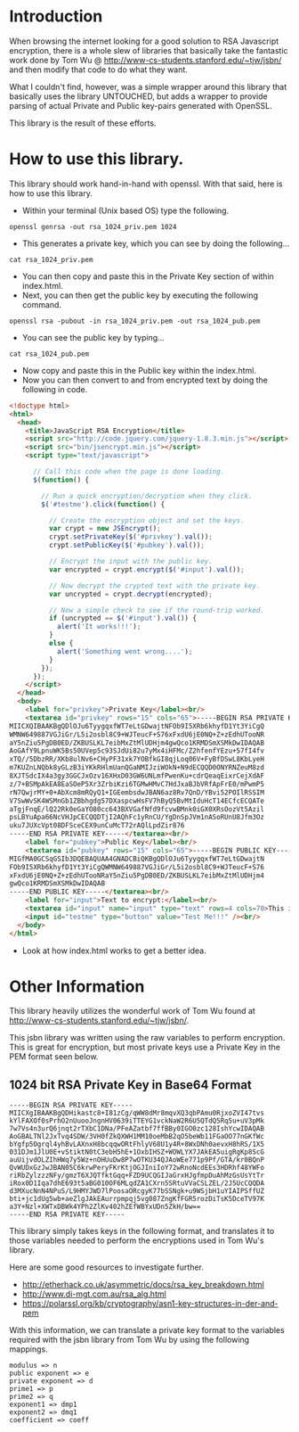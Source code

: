 Introduction
======================
When browsing the internet looking for a good solution to RSA Javascript
encryption, there is a whole slew of libraries that basically take the fantastic
work done by Tom Wu @ http://www-cs-students.stanford.edu/~tjw/jsbn/ and then
modify that code to do what they want.

What I couldn't find, however, was a simple wrapper around this library that
basically uses the library UNTOUCHED, but adds a wrapper to provide parsing of
actual Private and Public key-pairs generated with OpenSSL.

This library is the result of these efforts.

How to use this library.
=======================
This library should work hand-in-hand with openssl.  With that said, here is how to use this library.

 - Within your terminal (Unix based OS) type the following.

```
openssl genrsa -out rsa_1024_priv.pem 1024
```

 - This generates a private key, which you can see by doing the following...

```
cat rsa_1024_priv.pem
```

 - You can then copy and paste this in the Private Key section of within index.html.
 - Next, you can then get the public key by executing the following command.

```
openssl rsa -pubout -in rsa_1024_priv.pem -out rsa_1024_pub.pem
```

 - You can see the public key by typing...

```
cat rsa_1024_pub.pem
```

 - Now copy and paste this in the Public key within the index.html.
 - Now you can then convert to and from encrypted text by doing the following in code.


```html
<!doctype html>
<html>
  <head>
    <title>JavaScript RSA Encryption</title>
    <script src="http://code.jquery.com/jquery-1.8.3.min.js"></script>
    <script src="bin/jsencrypt.min.js"></script>
    <script type="text/javascript">

      // Call this code when the page is done loading.
      $(function() {

        // Run a quick encryption/decryption when they click.
        $('#testme').click(function() {

          // Create the encryption object and set the keys.
          var crypt = new JSEncrypt();
          crypt.setPrivateKey($('#privkey').val());
          crypt.setPublicKey($('#pubkey').val());

          // Encrypt the input with the public key.
          var encrypted = crypt.encrypt($('#input').val());

          // Now decrypt the crypted text with the private key.
          var uncrypted = crypt.decrypt(encrypted);

          // Now a simple check to see if the round-trip worked.
          if (uncrypted == $('#input').val()) {
            alert('It works!!!');
          }
          else {
            alert('Something went wrong....');
          }
        });
      });
    </script>
  </head>
  <body>
    <label for="privkey">Private Key</label><br/>
    <textarea id="privkey" rows="15" cols="65">-----BEGIN RSA PRIVATE KEY-----
MIICXQIBAAKBgQDlOJu6TyygqxfWT7eLtGDwajtNFOb9I5XRb6khyfD1Yt3YiCgQ
WMNW649887VGJiGr/L5i2osbl8C9+WJTeucF+S76xFxdU6jE0NQ+Z+zEdhUTooNR
aY5nZiu5PgDB0ED/ZKBUSLKL7eibMxZtMlUDHjm4gwQco1KRMDSmXSMkDwIDAQAB
AoGAfY9LpnuWK5Bs50UVep5c93SJdUi82u7yMx4iHFMc/Z2hfenfYEzu+57fI4fv
xTQ//5DbzRR/XKb8ulNv6+CHyPF31xk7YOBfkGI8qjLoq06V+FyBfDSwL8KbLyeH
m7KUZnLNQbk8yGLzB3iYKkRHlmUanQGaNMIJziWOkN+N9dECQQD0ONYRNZeuM8zd
8XJTSdcIX4a3gy3GGCJxOzv16XHxD03GW6UNLmfPwenKu+cdrQeaqEixrCejXdAF
z/7+BSMpAkEA8EaSOeP5Xr3ZrbiKzi6TGMwHMvC7HdJxaBJbVRfApFrE0/mPwmP5
rN7QwjrMY+0+AbXcm8mRQyQ1+IGEembsdwJBAN6az8Rv7QnD/YBvi52POIlRSSIM
V7SwWvSK4WSMnGb1ZBbhgdg57DXaspcwHsFV7hByQ5BvMtIduHcT14ECfcECQATe
aTgjFnqE/lQ22Rk0eGaYO80cc643BXVGafNfd9fcvwBMnk0iGX0XRsOozVt5Azil
psLBYuApa66NcVHJpCECQQDTjI2AQhFc1yRnCU/YgDnSpJVm1nASoRUnU8Jfm3Oz
uku7JUXcVpt08DFSceCEX9unCuMcT72rAQlLpdZir876
-----END RSA PRIVATE KEY-----</textarea><br/>
    <label for="pubkey">Public Key</label><br/>
    <textarea id="pubkey" rows="15" cols="65">-----BEGIN PUBLIC KEY-----
MIGfMA0GCSqGSIb3DQEBAQUAA4GNADCBiQKBgQDlOJu6TyygqxfWT7eLtGDwajtN
FOb9I5XRb6khyfD1Yt3YiCgQWMNW649887VGJiGr/L5i2osbl8C9+WJTeucF+S76
xFxdU6jE0NQ+Z+zEdhUTooNRaY5nZiu5PgDB0ED/ZKBUSLKL7eibMxZtMlUDHjm4
gwQco1KRMDSmXSMkDwIDAQAB
-----END PUBLIC KEY-----</textarea><br/>
    <label for="input">Text to encrypt:</label><br/>
    <textarea id="input" name="input" type="text" rows=4 cols=70>This is a test!</textarea><br/>
    <input id="testme" type="button" value="Test Me!!!" /><br/>
  </body>
</html>
```

 - Look at how index.html works to get a better idea.

Other Information
========================

This library heavily utilizes the wonderful work of Tom Wu found at http://www-cs-students.stanford.edu/~tjw/jsbn/.

This jsbn library was written using the raw variables to perform encryption.  This is great for encryption, but most private keys use a Private Key in the PEM format seen below.

1024 bit RSA Private Key in Base64 Format
-----------------------------------------
```
-----BEGIN RSA PRIVATE KEY-----
MIICXgIBAAKBgQDHikastc8+I81zCg/qWW8dMr8mqvXQ3qbPAmu0RjxoZVI47tvs
kYlFAXOf0sPrhO2nUuooJngnHV0639iTTEYG1vckNaW2R6U5QTdQ5Rq5u+uV3pMk
7w7Vs4n3urQ6jnqt2rTXbC1DNa/PFeAZatbf7ffBBy0IGO0zc128IshYcwIDAQAB
AoGBALTNl2JxTvq4SDW/3VH0fZkQXWH1MM10oeMbB2qO5beWb11FGaOO77nGKfWc
bYgfp5Ogrql4yhBvLAXnxH8bcqqwORtFhlyV68U1y4R+8WxDNh0aevxH8hRS/1X5
031DJm1JlU0E+vStiktN0tC3ebH5hE+1OxbIHSZ+WOWLYX7JAkEA5uigRgKp8ScG
auUijvdOLZIhHWq7y5Wz+nOHUuDw8P7wOTKU34QJAoWEe771p9Pf/GTA/kr0BQnP
QvWUDxGzJwJBAN05C6krwPeryFKrKtjOGJIniIoY72wRnoNcdEEs3HDRhf48YWFo
riRbZylzzzNFy/gmzT6XJQTfktGqq+FZD9UCQGIJaGrxHJgfmpDuAhMzGsUsYtTr
iRox0D1Iqa7dhE693t5aBG010OF6MLqdZA1CXrn5SRtuVVaCSLZEL/2J5UcCQQDA
d3MXucNnN4NPuS/L9HMYJWD7lPoosaORcgyK77bSSNgk+u9WSjbH1uYIAIPSffUZ
bti+jc1dUg5wb+aeZlgJAkEAurrpmpqj5vg087ZngKfFGR5rozDiTsK5DceTV97K
a3Y+Nzl+XWTxDBWk4YPh2ZlKv402hZEfWBYxUDn5ZkH/bw==
-----END RSA PRIVATE KEY-----
```

This library simply takes keys in the following format, and translates it to those variables needed to perform the encryptions used in Tom Wu's library.

Here are some good resources to investigate further.
 - http://etherhack.co.uk/asymmetric/docs/rsa_key_breakdown.html
 - http://www.di-mgt.com.au/rsa_alg.html
 - https://polarssl.org/kb/cryptography/asn1-key-structures-in-der-and-pem

With this information, we can translate a private key format to the variables
required with the jsbn library from Tom Wu by using the following mappings.

```
modulus => n
public exponent => e
private exponent => d
prime1 => p
prime2 => q
exponent1 => dmp1
exponent2 => dmq1
coefficient => coeff
```


